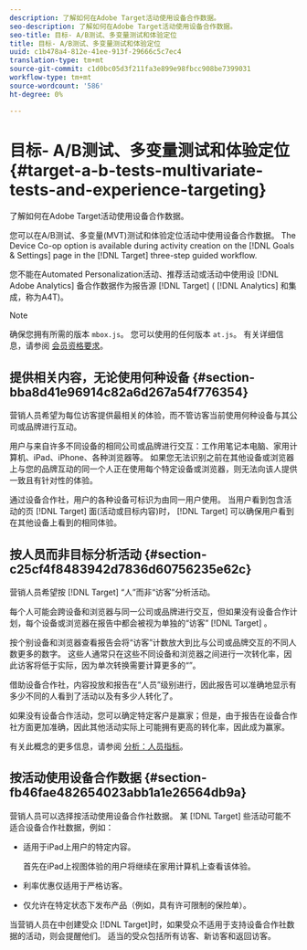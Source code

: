 ```yaml
---
description: 了解如何在Adobe Target活动使用设备合作数据。
seo-description: 了解如何在Adobe Target活动使用设备合作数据。
seo-title: 目标- A/B测试、多变量测试和体验定位
title: 目标- A/B测试、多变量测试和体验定位
uuid: c1b478a4-812e-41ee-913f-29666c5c7ec4
translation-type: tm+mt
source-git-commit: c1d0bc05d3f211fa3e899e98fbcc908be7399031
workflow-type: tm+mt
source-wordcount: '586'
ht-degree: 0%

---
```



# 目标- A/B测试、多变量测试和体验定位{#target-a-b-tests-multivariate-tests-and-experience-targeting}

了解如何在Adobe Target活动使用设备合作数据。

您可以在A/B测试、多变量(MVT)测试和体验定位活动中使用设备合作数据。 The Device Co-op option is available during activity creation on the [!DNL Goals & Settings] page in the [!DNL Target] three-step guided workflow.

您不能在Automated Personalization活动、推荐活动或活动中使用设 [!DNL Adobe Analytics] 备合作数据作为报告源 [!DNL Target] ( [!DNL Analytics] 和集成，称为A4T)。

>[!NOTE]
>
>确保您拥有所需的版本 `mbox.js`。 您可以使用的任何版本 `at.js`。 有关详细信息，请参阅 [会员资格要求](../about/requirements.md#concept-31d3d165d22546afbedf023d32ad3a43)。

## 提供相关内容，无论使用何种设备 {#section-bba8d41e96914c82a6d267a54f776354}

营销人员希望为每位访客提供最相关的体验，而不管访客当前使用何种设备与其公司或品牌进行互动。

用户与来自许多不同设备的相同公司或品牌进行交互：工作用笔记本电脑、家用计算机、iPad、iPhone、各种浏览器等。 如果您无法识别之前在其他设备或浏览器上与您的品牌互动的同一个人正在使用每个特定设备或浏览器，则无法向该人提供一致且有针对性的体验。

通过设备合作社，用户的各种设备可标识为由同一用户使用。 当用户看到包含活动的页 [!DNL Target] 面(活动或目标内容)时， [!DNL Target] 可以确保用户看到在其他设备上看到的相同体验。

## 按人员而非目标分析活动 {#section-c25cf4f8483942d7836d60756235e62c}

营销人员希望按 [!DNL Target] “人”而非“访客”分析活动。

每个人可能会跨设备和浏览器与同一公司或品牌进行交互，但如果没有设备合作计划，每个设备或浏览器在报告中都会被视为单独的“访客” [!DNL Target] 。

按个别设备和浏览器查看报告会将“访客”计数放大到比与公司或品牌交互的不同人数更多的数字。 这些人通常只在这些不同设备和浏览器之间进行一次转化率，因此访客将低于实际，因为单次转换需要计算更多的“”。

借助设备合作社，内容投放和报告在“人员”级别进行，因此报告可以准确地显示有多少不同的人看到了活动以及有多少人转化了。

如果没有设备合作活动，您可以确定特定客户是赢家；但是，由于报告在设备合作社方面更加准确，因此其他活动实际上可能拥有更高的转化率，因此成为赢家。

有关此概念的更多信息，请参阅 [分析：人员指标](../other-solutions/people.md#concept-8c57cd3904974e078d7fbf84ac9c2d63)。

## 按活动使用设备合作数据 {#section-fb46fae482654023abb1a1e26564db9a}

营销人员可以选择按活动使用设备合作社数据。 某 [!DNL Target] 些活动可能不适合设备合作社数据，例如：

* 适用于iPad上用户的特定内容。

   首先在iPad上视图体验的用户将继续在家用计算机上查看该体验。

* 利率优惠仅适用于严格访客。
* 仅允许在特定状态下发布产品（例如，具有许可限制的保险单）。

当营销人员在中创建受众 [!DNL Target]时，如果受众不适用于支持设备合作社数据的活动，则会提醒他们。 适当的受众包括所有访客、新访客和返回访客。
